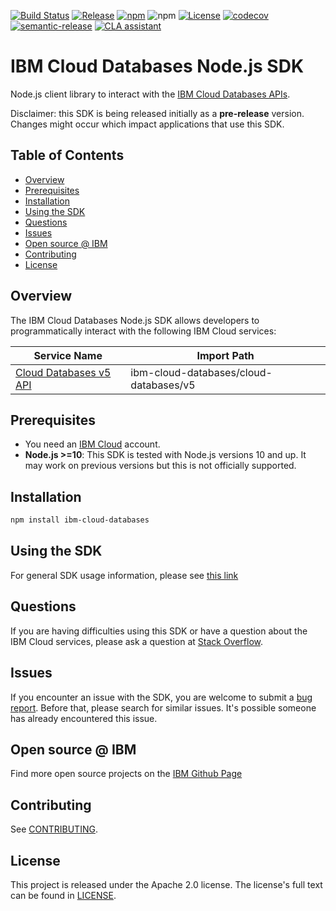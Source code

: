 [![Build Status](https://travis-ci.com/IBM/cloud-databases-node-sdk.svg?branch=main)](https://travis-ci.com/IBM/cloud-databases-node-sdk)
[![Release](https://img.shields.io/github/v/release/IBM/cloud-databases-node-sdk)](https://github.com/IBM/cloud-databases-node-sdk/releases/latest)
[![npm](https://img.shields.io/npm/v/ibm-cloud-databases)](https://www.npmjs.com/package/ibm-cloud-databases)
![npm](https://img.shields.io/npm/dm/ibm-cloud-databases)
[![License](https://img.shields.io/badge/License-Apache%202.0-blue.svg)](https://opensource.org/licenses/Apache-2.0)
[![codecov](https://codecov.io/gh/IBM/cloud-databases-node-sdk/branch/main/graph/badge.svg)](https://codecov.io/gh/IBM/cloud-databases-node-sdk)
[![semantic-release](https://img.shields.io/badge/%20%20%F0%9F%93%A6%F0%9F%9A%80-semantic--release-e10079.svg)](https://github.com/semantic-release/semantic-release)
[![CLA assistant](https://cla-assistant.io/readme/badge/ibm/cloud-databases-node-sdk)](https://cla-assistant.io/ibm/cloud-databases-node-sdk)

# IBM Cloud Databases Node.js SDK
Node.js client library to interact with the [IBM Cloud Databases APIs](https://cloud.ibm.com/apidocs?category=cloud-databases).

Disclaimer: this SDK is being released initially as a **pre-release** version.
Changes might occur which impact applications that use this SDK.

## Table of Contents

<!--
  The TOC below is generated using the `markdown-toc` node package.

      https://github.com/jonschlinkert/markdown-toc

  You should regenerate the TOC after making changes to this file.

      npx markdown-toc -i README.md
  -->

<!-- toc -->

- [Overview](#overview)
- [Prerequisites](#prerequisites)
- [Installation](#installation)
- [Using the SDK](#using-the-sdk)
- [Questions](#questions)
- [Issues](#issues)
- [Open source @ IBM](#open-source--ibm)
- [Contributing](#contributing)
- [License](#license)

<!-- tocstop -->

<!-- --------------------------------------------------------------- -->
## Overview

The IBM Cloud Databases Node.js SDK allows developers to programmatically interact with the following
IBM Cloud services:

Service Name | Import Path
--- | ---
[Cloud Databases v5 API](https://cloud.ibm.com/apidocs/cloud-databases-api) | ibm-cloud-databases/cloud-databases/v5

## Prerequisites
* You need an [IBM Cloud][ibm-cloud-onboarding] account.
* **Node.js >=10**: This SDK is tested with Node.js versions 10 and up. It may work on previous versions but this is not officially supported.

[ibm-cloud-onboarding]: http://cloud.ibm.com/registration

## Installation

```sh
npm install ibm-cloud-databases
```

## Using the SDK
For general SDK usage information, please see
[this link](https://github.com/IBM/ibm-cloud-sdk-common/blob/main/README.md)

## Questions

If you are having difficulties using this SDK or have a question about the IBM Cloud services,
please ask a question at
[Stack Overflow](http://stackoverflow.com/questions/ask?tags=ibm-cloud).

## Issues
If you encounter an issue with the SDK, you are welcome to submit
a [bug report](https://github.com/IBM/cloud-databases-node-sdk/issues).
Before that, please search for similar issues. It's possible someone has
already encountered this issue.

## Open source @ IBM
Find more open source projects on the [IBM Github Page](http://ibm.github.io/)

## Contributing
See [CONTRIBUTING](CONTRIBUTING.md).

## License

This project is released under the Apache 2.0 license.
The license's full text can be found in
[LICENSE](LICENSE).
